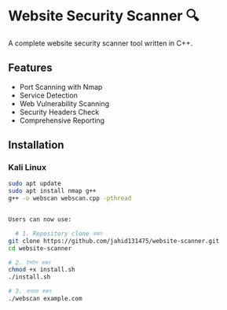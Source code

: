 # Website Security Scanner 🔍

A complete website security scanner tool written in C++.

## Features
- Port Scanning with Nmap
- Service Detection  
- Web Vulnerability Scanning
- Security Headers Check
- Comprehensive Reporting

## Installation

### Kali Linux
```bash
sudo apt update
sudo apt install nmap g++
g++ -o webscan webscan.cpp -pthread


Users can now use:

  # 1. Repository clone করুন
git clone https://github.com/jahid131475/website-scanner.git
cd website-scanner

# 2. ইন্সটল করুন
chmod +x install.sh
./install.sh

# 3. ব্যবহার করুন
./webscan example.com
